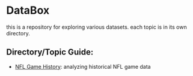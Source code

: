 # DataBox

this is a repository for exploring various datasets. each topic is in its own directory.

## Directory/Topic Guide:

- [NFL Game History](./NFL%20Game%20Spreads): analyzing historical NFL game data 
